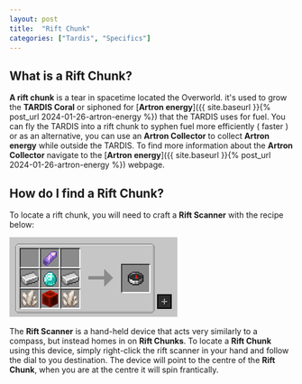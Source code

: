```yaml
---
layout: post
title:  "Rift Chunk"
categories: ["Tardis", "Specifics"]
---
```


## What is a Rift Chunk?
**A rift chunk** is a tear in spacetime located the Overworld. it's used to grow 
the **TARDIS Coral** or siphoned for [**Artron energy**]({{ site.baseurl }}{% post_url 2024-01-26-artron-energy %}) that the TARDIS uses for fuel.
You can fly the TARDIS into a rift chunk to syphen fuel more efficiently ( faster ) or as an alternative, you can use an **Artron Collector** 
to collect **Artron energy** while outside the TARDIS. To find more information about the **Artron Collector** navigate to the [**Artron energy**]({{ site.baseurl }}{% post_url 2024-01-26-artron-energy %}) webpage.

## How do I find a Rift Chunk?

To locate a rift chunk, you will need to craft a **Rift Scanner** with the recipe below:

![Rift Scanner Recipe](../assets/rift-scanner-recipe.png)

The **Rift Scanner** is a hand-held device that acts very similarly to a compass, but instead homes in on **Rift Chunks**. To locate a **Rift Chunk** using this device, simply right-click the rift scanner in your hand and follow the dial to you destination.
The device will point to the centre of the **Rift Chunk**, when you are at the centre it will spin frantically.
